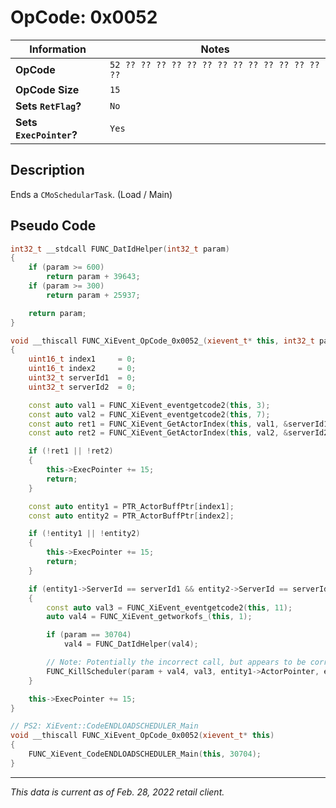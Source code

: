 # OpCode: 0x0052

| Information               | Notes |
|---                        |---    |
| **OpCode**                | `52 ?? ?? ?? ?? ?? ?? ?? ?? ?? ?? ?? ?? ?? ??` |
| **OpCode Size**           | `15`  |
| **Sets `RetFlag`?**       | `No`  |
| **Sets `ExecPointer`?**   | `Yes` |

## Description

Ends a `CMoSchedularTask`. (Load / Main)

## Pseudo Code

```cpp
int32_t __stdcall FUNC_DatIdHelper(int32_t param)
{
    if (param >= 600)
        return param + 39643;
    if (param >= 300)
        return param + 25937;

    return param;
}

void __thiscall FUNC_XiEvent_OpCode_0x0052_(xievent_t* this, int32_t param)
{
    uint16_t index1     = 0;
    uint16_t index2     = 0;
    uint32_t serverId1  = 0;
    uint32_t serverId2  = 0;

    const auto val1 = FUNC_XiEvent_eventgetcode2(this, 3);
    const auto val2 = FUNC_XiEvent_eventgetcode2(this, 7);
    const auto ret1 = FUNC_XiEvent_GetActorIndex(this, val1, &serverId1, &index1);
    const auto ret2 = FUNC_XiEvent_GetActorIndex(this, val2, &serverId2, &index2);

    if (!ret1 || !ret2)
    {
        this->ExecPointer += 15;
        return;
    }

    const auto entity1 = PTR_ActorBuffPtr[index1];
    const auto entity2 = PTR_ActorBuffPtr[index2];

    if (!entity1 || !entity2)
    {
        this->ExecPointer += 15;
        return;
    }

    if (entity1->ServerId == serverId1 && entity2->ServerId == serverId2 && (entity1->Render.Flags0 & 0x200) != 0 && (entity2->Render.Flags0 & 0x200) != 0)
    {
        const auto val3 = FUNC_XiEvent_eventgetcode2(this, 11);
        auto val4 = FUNC_XiEvent_getworkofs_(this, 1);

        if (param == 30704)
            val4 = FUNC_DatIdHelper(val4);

        // Note: Potentially the incorrect call, but appears to be correct..
        FUNC_KillScheduler(param + val4, val3, entity1->ActorPointer, entity2->ActorPointer);
    }

    this->ExecPointer += 15;
}

// PS2: XiEvent::CodeENDLOADSCHEDULER_Main
void __thiscall FUNC_XiEvent_OpCode_0x0052(xievent_t* this)
{
    FUNC_XiEvent_CodeENDLOADSCHEDULER_Main(this, 30704);
}
```

---

_This data is current as of Feb. 28, 2022 retail client._